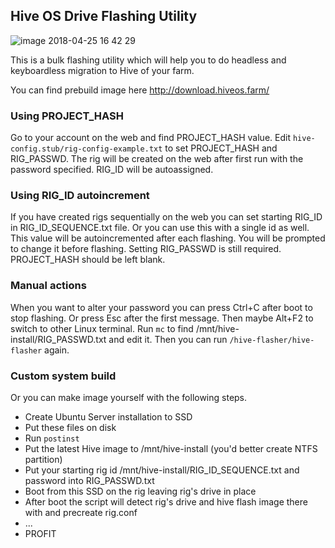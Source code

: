 ## Hive OS Drive Flashing Utility

![image 2018-04-25 16 42 29](https://user-images.githubusercontent.com/38013470/39249615-b4d10d6a-48a7-11e8-93b4-9598f4055b6b.jpg)


This is a bulk flashing utility which will help you to do 
headless and keyboardless migration to Hive of your farm.

You can find prebuild image here http://download.hiveos.farm/


### Using PROJECT_HASH

Go to your account on the web and find PROJECT_HASH value. 
Edit `hive-config.stub/rig-config-example.txt` to set PROJECT_HASH and RIG_PASSWD.
The rig will be created on the web after first run with the password specified.
RIG_ID will be autoassigned.


### Using RIG_ID autoincrement

If you have created rigs sequentially on the web you can set starting RIG_ID in RIG_ID_SEQUENCE.txt file.
Or you can use this with a single id as well.
This value will be autoincremented after each flashing. 
You will be prompted to change it before flashing. 
Setting RIG_PASSWD is still required. PROJECT_HASH should be left blank.



### Manual actions

When you want to alter your password you can press Ctrl+C after boot to stop flashing.
Or press Esc after the first message.
Then maybe Alt+F2 to switch to other Linux terminal.
Run `mc` to find /mnt/hive-install/RIG_PASSWD.txt and edit it.
Then you can run `/hive-flasher/hive-flasher` again.



### Custom system build

Or you can make image yourself with the following steps.

- Create Ubuntu Server installation to SSD
- Put these files on disk
- Run `postinst`
- Put the latest Hive image to /mnt/hive-install (you'd better create NTFS partition)
- Put your starting rig id /mnt/hive-install/RIG_ID_SEQUENCE.txt and password into RIG_PASSWD.txt 
- Boot from this SSD on the rig leaving rig's drive in place
- After boot the script will detect rig's drive and hive flash image there with and precreate rig.conf
- ...
- PROFIT

